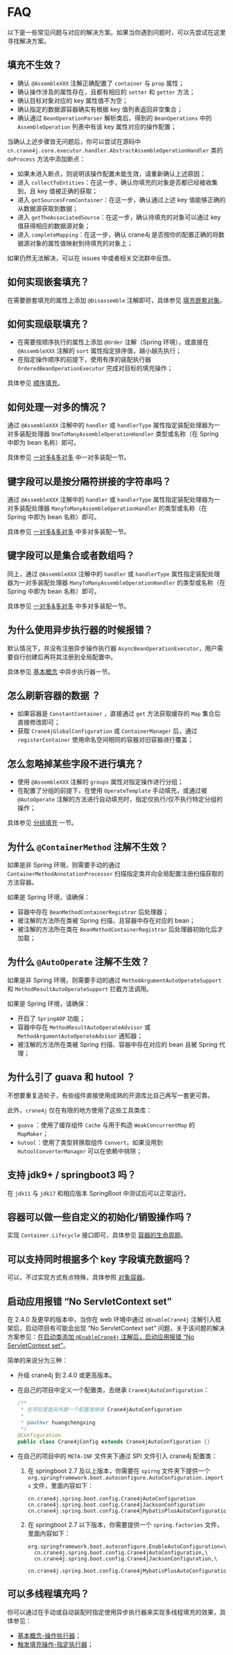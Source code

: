 # FAQ

以下是一些常见问题与对应的解决方案。如果当你遇到问题时，可以先尝试在这里寻找解决方案。

## 填充不生效？

- 确认 `@AssembleXXX` 注解正确配置了 `container` 与 `prop` 属性；
- 确认操作涉及的属性存在，且都有相应的 `setter` 和 `getter` 方法；
- 确认目标对象对应的 key 属性值不为空；
- 确认指定的数据源容器确实有根据 key 值列表返回非空集合；
- 确认通过 `BeanOperationParser` 解析类后，得到的 `BeanOperations` 中的 `AssembleOperation` 列表中有该 key 属性对应的操作配置；

当确认上述步骤皆无问题后，你可以尝试在源码中 `cn.crane4j.core.executor.handler.AbstractAssembleOperationHandler` 类的 `doProcess` 方法中添加断点：

+ 如果未进入断点，则说明该操作配置未能生效，请重新确认上述原因；
+ 进入 `collectToEntities`：在这一步，确认你填充的对象是否都已经被收集到，且 key 值被正确的获取；
+ 进入 `getSourcesFromContainer`：在这一步，确认通过上述 key 值能够正确的从数据源获取到数据；
+ 进入 `getTheAssociatedSource`：在这一步，确认待填充的对象可以通过 key 值获得相应的数据源对象；
+ 进入 `completeMapping`：在这一步，确认 crane4j 是否按你的配置正确的将数据源对象的属性值映射到待填充的对象上；

如果仍然无法解决，可以在 issues 中或者相关交流群中反馈。

## 如何实现嵌套填充？

在需要嵌套填充的属性上添加 `@Disassemble` 注解即可，具体参见 [填充嵌套对象](./../basic/declare_disassemble_operation.md)。

## 如何实现级联填充？

- 在需要按顺序执行的属性上添加 `@Order` 注解（Spring 环境），或直接在 `@AssembleXXX` 注解的 `sort` 属性指定排序值，越小越先执行；
- 在指定操作顺序的前提下，使用有序的装配执行器 `OrderedBeanOperationExecutor` 完成对目标的填充操作；

具体参见 [顺序填充](./../basic/operation_sort.md)。

## 如何处理一对多的情况？

通过 `@AssembleXXX` 注解中的 `handler` 或 `handlerType` 属性指定装配处理器为一对多装配处理器 `OneToManyAssembleOperationHandler` 类型或名称（在 Spring 中即为 bean 名称）即可。

具体参见 [一对多&多对多](./../basic/assemble_operation_handler.md) 中一对多装配一节。

## 键字段可以是按分隔符拼接的字符串吗？

通过 `@AssembleXXX` 注解中的 `handler` 或 `handlerType` 属性指定装配处理器为一对多装配处理器 `ManyToManyAssembleOperationHandler` 的类型或名称（在 Spring 中即为 bean 名称）即可。

具体参见 [一对多&多对多](./../basic/assemble_operation_handler.md) 中多对多装配一节。

## 键字段可以是集合或者数组吗？

同上，通过 `@AssembleXXX` 注解中的 `handler` 或 `handlerType` 属性指定装配处理器为一对多装配处理器 `ManyToManyAssembleOperationHandler` 的类型或名称（在 Spring 中即为 bean 名称）即可。

具体参见 [一对多&多对多](./../basic/assemble_operation_handler.md) 中多对多装配一节。

## 为什么使用异步执行器的时候报错？

默认情况下，并没有注册异步操作执行器 `AsyncBeanOperationExecutor`，用户需要自行创建后再将其注册到全局配置中。

具体参见 [基本概念](./../user_guide/basic_concept.md) 中异步执行器一节。

## 怎么刷新容器的数据 ？

- 如果容器是 `ConstantContainer` ，直接通过 `get` 方法获取缓存的 `Map` 集合后直接修改即可；
- 获取 `Crane4jGlobalConfiguration` 或 `ContainerManager` 后，通过 `registerContainer` 使用命名空间相同的容器对旧容器进行覆盖；

## 怎么忽略掉某些字段不进行填充？

- 使用 `@AssembleXXX` 注解的 `groups` 属性对指定操作进行分组；
- 在配置了分组的前提下，在使用 `OperateTemplate` 手动填充，或通过被 `@AutoOperate` 注解的方法进行自动填充时，指定仅执行/仅不执行特定分组的操作；

具体参见 [分组填充](./../basic/operation_group.md) 一节。

## 为什么 `@ContainerMethod` 注解不生效？

如果是非 Spring 环境，则需要手动的通过 `ContainerMethodAnnotationProcessor` 扫描指定类并向全局配置注册扫描获取的方法容器。

如果是 Spring 环境，请确保：

- 容器中存在 `BeanMethodContainerRegistrar` 后处理器；
- 被注解的方法所在类被 Spring 扫描，且容器中存在对应的 bean；
- 被注解的方法所在类在 `BeanMethodContainerRegistrar` 后处理器初始化后才加载；

## 为什么 `@AutoOperate` 注解不生效？

如果是非 Spring 环境，则需要手动的通过 `MethodArgumentAutoOperateSupport` 和 `MethodResultAutoOperateSupport` 拦截方法调用。

如果是 Spring 环境，请确保：

- 开启了 `SpringAOP` 功能；
- 容器中存在 `MethodResultAutoOperateAdvisor` 或 `MethodArgumentAutoOperateAdvisor` 通知器；
- 被注解的方法所在类被 Spring 扫描、容器中存在对应的 bean 且被 Spring 代理；

## 为什么引了 guava 和 hutool ？

不想要重复造轮子，有些组件直接使用成熟的开源库比自己再写一套更可靠。

此外，`crane4j` 仅在有限的地方使用了这些工具类库：

- `guava` ：使用了缓存组件 `Cache` 与用于构造 `WeakConcurrentMap` 的  `MapMaker`；
- `hutool`：使用了类型转换取组件 `Convert`，如果没用到 `HutoolConverterManager` 可以在依赖中排除；

## 支持 jdk9+ / springboot3 吗？

在 `jdk11` 与 `jdk17` 和相应版本 SpringBoot 中测试后可以正常运行。

## 容器可以做一些自定义的初始化/销毁操作吗？

实现 `Container.Lifecycle` 接口即可，具体参见 [容器的生命周期](./../advanced/container_lifecycle.md)。

## 可以支持同时根据多个 key 字段填充数据吗？

可以，不过实现方式有点特殊，具体参照 [对象容器](./../basic/container/object_container.md)。

## 启动应用报错 “No ServletContext set”

在 2.4.0 及更早的版本中，当你在 web 环境中通过 `@EnableCrane4j` 注解引入框架后，启动项目有可能会出现 “No ServletContext set” 问题，关于该问题的解决方案参见：[在启动类添加 `@EnableCrane4j` 注解后，启动应用报错 “No ServletContext set”](https://github.com/opengoofy/crane4j/issues/126)。

简单的来说分为三种：

- 升级 crane4j 到 2.4.0 或更高版本。

- 在自己的项目中定义一个配置类，去继承 `Crane4jAutoConfiguration`：

    ~~~java
    /**
     * 在项目里面另外建一个配置类继承 Crane4jAutoConfiguration
     * 
     * @author huangchengxing
     */
    @Configuration
    public class Crane4jConfig extends Crane4jAutoConfiguration {}
    ~~~

- 在自己的项目中的 `META-INF` 文件夹下通过 SPI 文件引入 crane4j 配置类：

    1. 在 springboot 2.7 及以上版本，你需要在 `spirng` 文件夹下提供一个 `org.springframework.boot.autoconfigure.AutoConfiguration.imports` 文件，里面内容如下：

        ~~~
        cn.crane4j.spring.boot.config.Crane4jAutoConfiguration
        cn.crane4j.spring.boot.config.Crane4jJacksonConfiguration
        cn.crane4j.spring.boot.config.Crane4jMybatisPlusAutoConfiguration
        ~~~

    2. 在 springboot 2.7 以下版本，你需要提供一个 `spring.factories` 文件，里面内容如下：

        ~~~
        org.springframework.boot.autoconfigure.EnableAutoConfiguration=\
          cn.crane4j.spring.boot.config.Crane4jAutoConfiguration,\
          cn.crane4j.spring.boot.config.Crane4jJacksonConfiguration,\
          cn.crane4j.spring.boot.config.Crane4jMybatisPlusAutoConfiguration
        ~~~


## 可以多线程填充吗？

你可以通过在手动或自动装配时指定使用异步执行器来实现多线程填充的效果，具体参见：

- [基本概念-操作执行器](./basic_concept)；
- [触发填充操作-指定执行器](./basic/trigger_operation)；